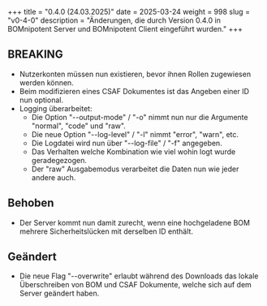 +++
title = "0.4.0 (24.03.2025)"
date = 2025-03-24
weight = 998
slug = "v0-4-0"
description = "Änderungen, die durch Version 0.4.0 in BOMnipotent Server und BOMnipotent Client eingeführt wurden."
+++

## BREAKING
- Nutzerkonten müssen nun existieren, bevor ihnen Rollen zugewiesen werden können.
- Beim modifizieren eines CSAF Dokumentes ist das Angeben einer ID nun optional.
- Logging überarbeitet:
  - Die Option "--output-mode" / "-o" nimmt nun nur die Argumente "normal", "code" und "raw".
  - Die neue Option "--log-level" / "-l" nimmt "error", "warn", etc.
  - Die Logdatei wird nun über "--log-file" / "-f" angegeben.
  - Das Verhalten welche Kombination wie viel wohin logt wurde geradegezogen.
  - Der "raw" Ausgabemodus verarbeitet die Daten nun wie jeder andere auch.

## Behoben
- Der Server kommt nun damit zurecht, wenn eine hochgeladene BOM mehrere Sicherheitslücken mit derselben ID enthält.

## Geändert
- Die neue Flag "--overwrite" erlaubt während des Downloads das lokale Überschreiben von BOM und CSAF Dokumente, welche sich auf dem Server geändert haben.
